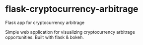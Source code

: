 # flask-cryptocurrency-arbitrage
Flask app for cryptocurrency arbitrage


Simple web application for visualizing cryptocurrency arbitrage opportunities. Built with flask & bokeh.
